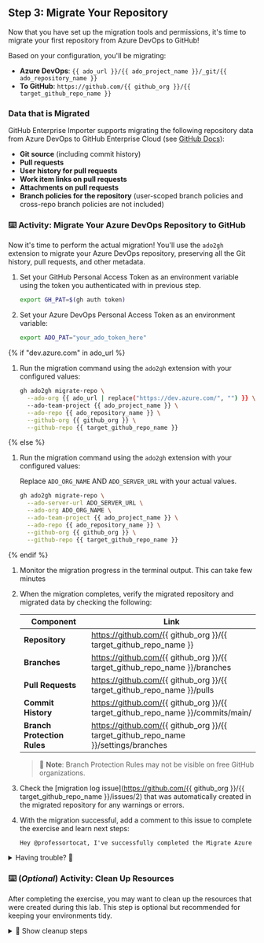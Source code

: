 ## Step 3: Migrate Your Repository

Now that you have set up the migration tools and permissions, it's time to migrate your first repository from Azure DevOps to GitHub!

Based on your configuration, you'll be migrating:

- **Azure DevOps**: `{{ ado_url }}/{{ ado_project_name }}/_git/{{ ado_repository_name }}`
- **To GitHub**: `https://github.com/{{ github_org }}/{{ target_github_repo_name }}`

### Data that is Migrated

GitHub Enterprise Importer supports migrating the following repository data from Azure DevOps to GitHub Enterprise Cloud (see [GitHub Docs](https://docs.github.com/migrations/using-github-enterprise-importer/migrating-from-azure-devops-to-github-enterprise-cloud/about-migrations-from-azure-devops-to-github-enterprise-cloud#data-that-is-migrated)):

- **Git source** (including commit history)
- **Pull requests**
- **User history for pull requests**
- **Work item links on pull requests**
- **Attachments on pull requests**
- **Branch policies for the repository** (user-scoped branch policies and cross-repo branch policies are not included)

### ⌨️ Activity: Migrate Your Azure DevOps Repository to GitHub

Now it's time to perform the actual migration! You'll use the `ado2gh` extension to migrate your Azure DevOps repository, preserving all the Git history, pull requests, and other metadata.

1. Set your GitHub Personal Access Token as an environment variable using the token you authenticated with in previous step.

   ```bash
   export GH_PAT=$(gh auth token)
   ```

1. Set your Azure DevOps Personal Access Token as an environment variable:

   ```bash
   export ADO_PAT="your_ado_token_here"
   ```

{% if "dev.azure.com" in ado_url %}

1. Run the migration command using the `ado2gh` extension with your configured values:

   ```bash
   gh ado2gh migrate-repo \
     --ado-org {{ ado_url | replace("https://dev.azure.com/", "") }} \
     --ado-team-project {{ ado_project_name }} \
     --ado-repo {{ ado_repository_name }} \
     --github-org {{ github_org }} \
     --github-repo {{ target_github_repo_name }}
   ```

{% else %}

1. Run the migration command using the `ado2gh` extension with your configured values:

   Replace `ADO_ORG_NAME` AND `ADO_SERVER_URL` with your actual values.

   ```bash
   gh ado2gh migrate-repo \
     --ado-server-url ADO_SERVER_URL \
     --ado-org ADO_ORG_NAME \
     --ado-team-project {{ ado_project_name }} \
     --ado-repo {{ ado_repository_name }} \
     --github-org {{ github_org }} \
     --github-repo {{ target_github_repo_name }}
   ```

{% endif %}

1. Monitor the migration progress in the terminal output. This can take few minutes

1. When the migration completes, verify the migrated repository and migrated data by checking the following:

   | Component                   | Link                                                                                |
   | --------------------------- | ----------------------------------------------------------------------------------- |
   | **Repository**              | https://github.com/{{ github_org }}/{{ target_github_repo_name }}                   |
   | **Branches**                | https://github.com/{{ github_org }}/{{ target_github_repo_name }}/branches          |
   | **Pull Requests**           | https://github.com/{{ github_org }}/{{ target_github_repo_name }}/pulls             |
   | **Commit History**          | https://github.com/{{ github_org }}/{{ target_github_repo_name }}/commits/main/     |
   | **Branch Protection Rules** | https://github.com/{{ github_org }}/{{ target_github_repo_name }}/settings/branches |

   > 📝 **Note**: Branch Protection Rules may not be visible on free GitHub organizations.

1. Check the [migration log issue](https://github.com/{{ github_org }}/{{ target_github_repo_name }}/issues/2) that was automatically created in the migrated repository for any warnings or errors.

1. With the migration successful, add a comment to this issue to complete the exercise and learn next steps:

   ```md
   Hey @professortocat, I've successfully completed the Migrate Azure DevOps Repository exercise!
   ```

<details>
<summary>Having trouble? 🤷</summary><br/>

- Make sure both your ADO_PAT and GH_PAT environment variables are set correctly
- Verify you have the migrator role in your GitHub organization: `{{ github_org }}`
- If migration fails, check the error message and migration logs for details
- You can cancel a migration using `gh ado2gh abort-migration --migration-id MIGRATION-ID`
- Repository names must be unique in the target GitHub organization: `{{ github_org }}`

</details>

### ⌨️ (_Optional_) Activity: Clean Up Resources

After completing the exercise, you may want to clean up the resources that were created during this lab. This step is optional but recommended for keeping your environments tidy.

<details>
<summary>🧹 Show cleanup steps</summary>

1. **Clean up Azure DevOps project**:

   ```bash
   cd ado/project
   terraform apply -destroy -var="ado_token=$ADO_PAT" 
   ```

   You will be asked to confirm by writing `yes`.

1. **Delete the migrated GitHub repository**:

   - Navigate to the migrated repository on GitHub: https://github.com/{{ github_org }}/{{ target_github_repo_name }}
   - Go to repository `Settings` tab
   - Scroll down to the `Danger Zone` and click `Delete this repository`
   - Follow the prompts to confirm deletion

1. **Revoke GitHub migrator role**:

   ```bash
   gh ado2gh revoke-migrator-role --actor {{ login }} --actor-type USER --github-org {{ github_org }}
   ```

1. **Delete Azure DevOps Personal Access Token**:

   - Navigate to your Azure DevOps Organization
   - Find the token you created for this exercise and delete it

</details>

